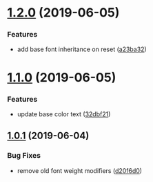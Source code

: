 # [1.2.0](https://github.com/alicerce/alicerce-css/compare/v1.1.0...v1.2.0) (2019-06-05)


### Features

* add base font inheritance on reset ([a23ba32](https://github.com/alicerce/alicerce-css/commit/a23ba32))

# [1.1.0](https://github.com/alicerce/alicerce-css/compare/v1.0.1...v1.1.0) (2019-06-05)


### Features

* update base color text ([32dbf21](https://github.com/alicerce/alicerce-css/commit/32dbf21))

## [1.0.1](https://github.com/alicerce/alicerce-css/compare/v1.0.0...v1.0.1) (2019-06-04)


### Bug Fixes

* remove old font weight modifiers ([d20f6d0](https://github.com/alicerce/alicerce-css/commit/d20f6d0))
